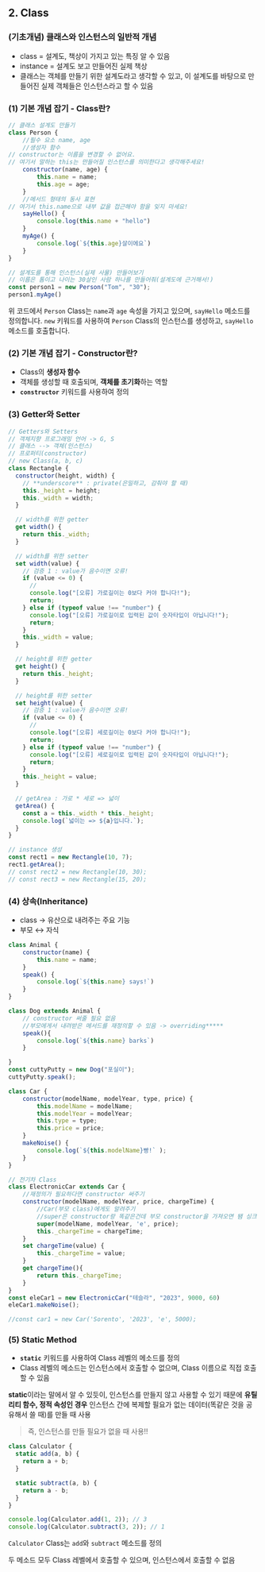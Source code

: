## 2. Class

### **(기초개념) 클래스와 인스턴스의 일반적 개념**

- class = 설계도, 책상이 가지고 있는 특징 알 수 있음
- instance = 설계도 보고 만들어진 실제 책상
- 클래스는 객체를 만들기 위한 설계도라고 생각할 수 있고, 이 설계도를 바탕으로 만들어진 실제 객체들은 인스턴스라고 할 수 있음

### (1) 기본 개념 잡기 - Class란?

```jsx
// 클래스 설계도 만들기
class Person {
    //필수 요소 name, age
    //생성자 함수
// constructor는 이름을 변경할 수 없어요.
// 여기서 말하는 this는 만들어질 인스턴스를 의미한다고 생각해주세요!
    constructor(name, age) {
        this.name = name;
        this.age = age;
    }
    //메서드 형태의 동사 표현
// 여기서 this.name으로 내부 값을 접근해야 함을 잊지 마세요!
    sayHello() {
        console.log(this.name + "hello") 
    }
    myAge() {
        console.log(`${this.age}살이에요`)
    }
}

// 설계도를 통해 인스턴스(실제 사물) 만들어보기
// 이름은 톰이고 나이는 30살인 사람 하나를 만들어줘(설계도에 근거해서!)
const person1 = new Person("Tom", "30");
person1.myAge()
```

위 코드에서 `Person` Class는 `name`과 `age` 속성을 가지고 있으며, `sayHello` 메소드를 정의합니다. `new` 키워드를 사용하여 `Person` Class의 인스턴스를 생성하고, `sayHello` 메소드를 호출합니다.

### (2) 기본 개념 잡기 - C**onstructor란?**

- Class의 **생성자 함수**
- 객체를 생성할 때 호출되며, **객체를 초기화**하는 역할
- **`constructor`** 키워드를 사용하여 정의

### (3) **Getter와 Setter**

```jsx
// Getters와 Setters
// 객체지향 프로그래밍 언어 -> G, S
// 클래스 --> 객체(인스턴스)
// 프로퍼티(constructor)
// new Class(a, b, c)
class Rectangle {
  constructor(height, width) {
    // **underscore** : private(은밀하고, 감춰야 할 때)
    this._height = height;
    this._width = width;
  }

  // width를 위한 getter
  get width() {
    return this._width;
  }

  // width를 위한 setter
  set width(value) {
    // 검증 1 : value가 음수이면 오류!
    if (value <= 0) {
      //
      console.log("[오류] 가로길이는 0보다 커야 합니다!");
      return;
    } else if (typeof value !== "number") {
      console.log("[오류] 가로길이로 입력된 값이 숫자타입이 아닙니다!");
      return;
    }
    this._width = value;
  }

  // height를 위한 getter
  get height() {
    return this._height;
  }

  // height를 위한 setter
  set height(value) {
    // 검증 1 : value가 음수이면 오류!
    if (value <= 0) {
      //
      console.log("[오류] 세로길이는 0보다 커야 합니다!");
      return;
    } else if (typeof value !== "number") {
      console.log("[오류] 세로길이로 입력된 값이 숫자타입이 아닙니다!");
      return;
    }
    this._height = value;
  }

  // getArea : 가로 * 세로 => 넓이
  getArea() {
    const a = this._width * this._height;
    console.log(`넓이는 => ${a}입니다.`);
  }
}

// instance 생성
const rect1 = new Rectangle(10, 7);
rect1.getArea();
// const rect2 = new Rectangle(10, 30);
// const rect3 = new Rectangle(15, 20);
```

### (4) 상속(**Inheritance)**

- class → 유산으로 내려주는 주요 기능
- 부모 ↔ 자식

```jsx
class Animal {
    constructor(name) {
        this.name = name;
    }
    speak() {
        console.log(`${this.name} says!`)
    }
}

class Dog extends Animal {
    // constructor 써줄 필요 없음
    //부모에게서 내려받은 메서드를 재정의할 수 있음 -> overriding*****
    speak(){
        console.log(`${this.name} barks`)
    }

}
const cuttyPutty = new Dog("포실이");
cuttyPutty.speak();
```

```jsx
class Car {
    constructor(modelName, modelYear, type, price) {
        this.modelName = modelName;
        this.modelYear = modelYear;
        this.type = type;
        this.price = price;
    }
    makeNoise() {
        console.log(`${this.modelName}빵!` );
    }
}

// 전기차 Class
class ElectronicCar extends Car {
    //재정의가 필요하다면 constructor 써주기
    constructor(modelName, modelYear, price, chargeTime) {
        //Car(부모 class)에게도 알려주기
        //super은 constructor랑 똑같은건데 부모 constructor을 가져오면 됌 싱크 맞춰줌
        super(modelName, modelYear, 'e', price);
        this._chargeTime = chargeTime;
    }
    set chargeTime(value) {
        this._chargeTime = value;
    }
    get chargeTime(){
        return this._chargeTime;
    }
}
const eleCar1 = new ElectronicCar("테슬라", "2023", 9000, 60)
eleCar1.makeNoise();

//const car1 = new Car('Sorento', '2023', 'e', 5000);
```

### (5) Static Method

- **`static`** 키워드를 사용하여 Class 레벨의 메소드를 정의
- Class 레벨의 메소드는 인스턴스에서 호출할 수 없으며, Class 이름으로 직접 호출할 수 있음

**static**이라는 말에서 알 수 있듯이, 인스턴스를 만들지 않고 사용할 수 있기 때문에 **유틸리티 함수, 정적 속성인 경우** 인스턴스 간에 복제할 필요가 없는 데이터(똑같은 것을 공유해서 쓸 때)를 만들 때 사용

> 즉, 인스턴스를 만들 필요가 없을 때 사용!!
> 

```jsx
class Calculator {
  static add(a, b) {
    return a + b;
  }

  static subtract(a, b) {
    return a - b;
  }
}

console.log(Calculator.add(1, 2)); // 3
console.log(Calculator.subtract(3, 2)); // 1
```

`Calculator` Class는 `add`와 `subtract` 메소드를 정의

 두 메소드 모두 Class 레벨에서 호출할 수 있으며, 인스턴스에서 호출할 수 없음